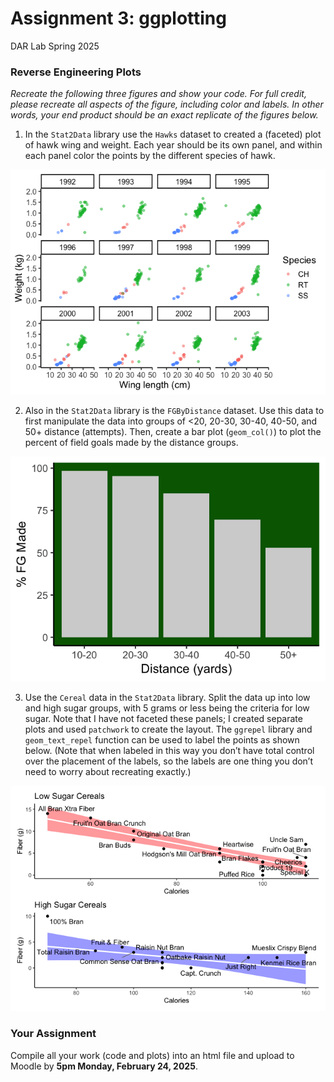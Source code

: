 Assignment 3: ggplotting
================
DAR Lab
Spring 2025 

### Reverse Engineering Plots

*Recreate the following three figures and show your code. For full
credit, please recreate all aspects of the figure, including color and
labels. In other words, your end product should be an exact replicate of
the figures below.*

1.  In the `Stat2Data` library use the `Hawks` dataset to created a
    (faceted) plot of hawk wing and weight. Each year should be its own
    panel, and within each panel color the points by the different
    species of hawk.

![](Lab_Exercise_3_files/figure-gfm/unnamed-chunk-1-1.png)<!-- -->

2.  Also in the `Stat2Data` library is the `FGByDistance` dataset. Use
    this data to first manipulate the data into groups of \<20, 20-30,
    30-40, 40-50, and 50+ distance (attempts). Then, create a bar plot
    (`geom_col()`) to plot the percent of field goals made by the
    distance groups.

![](Lab_Exercise_3_files/figure-gfm/unnamed-chunk-2-1.png)<!-- -->

3.  Use the `Cereal` data in the `Stat2Data` library. Split the data up
    into low and high sugar groups, with 5 grams or less being the
    criteria for low sugar. Note that I have not faceted these panels; I
    created separate plots and used `patchwork` to create the layout.
    The `ggrepel` library and `geom_text_repel` function can be used to
    label the points as shown below. (Note that when labeled in this way
    you don’t have total control over the placement of the labels, so
    the labels are one thing you don’t need to worry about recreating
    exactly.)

![](Lab_Exercise_3_files/figure-gfm/unnamed-chunk-3-1.png)<!-- -->

### Your Assignment

Compile all your work (code and plots) into an html file and upload to
Moodle by **5pm Monday, February 24, 2025**.
